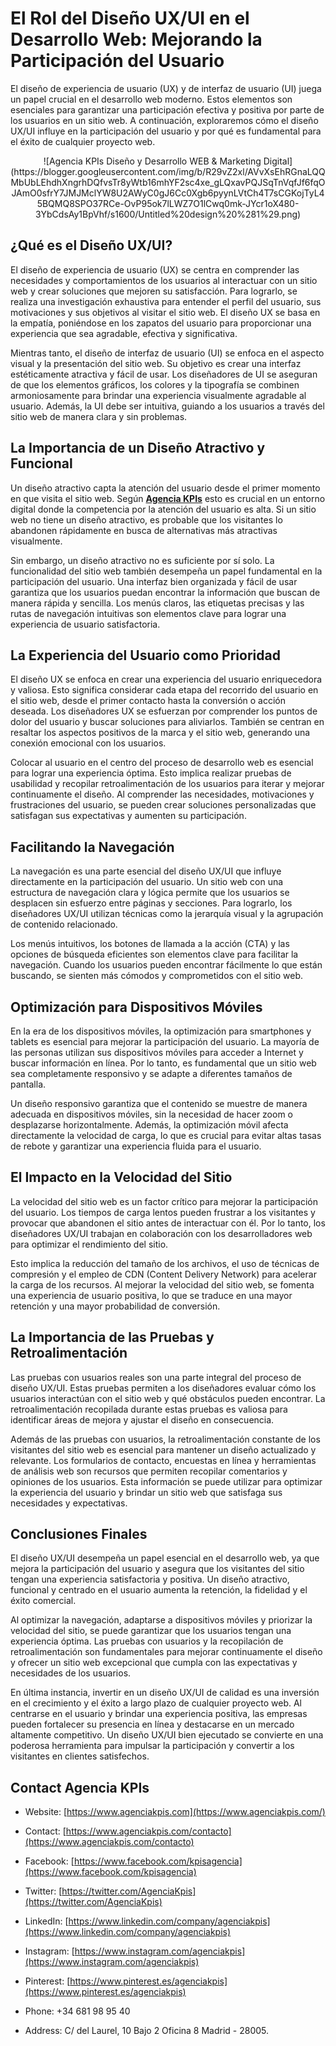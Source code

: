 # El Rol del Diseño UX/UI en el Desarrollo Web: Mejorando la Participación del Usuario

El diseño de experiencia de usuario (UX) y de interfaz de usuario (UI) juega un papel crucial en el desarrollo web moderno. Estos elementos son esenciales para garantizar una participación efectiva y positiva por parte de los usuarios en un sitio web. A continuación, exploraremos cómo el diseño UX/UI influye en la participación del usuario y por qué es fundamental para el éxito de cualquier proyecto web.

<p align="center">![Agencia KPIs
Diseño y Desarrollo WEB & Marketing Digital](https://blogger.googleusercontent.com/img/b/R29vZ2xl/AVvXsEhRGnaLQQMbUbLEhdhXngrhDQfvsTr8yWtb16mhYF2sc4xe_gLQxavPQJSqTnVqfJf6fqOJAmO0sfrY7JMJMclYW8U2AWyC0gJ6Cc0Xgb6pyynLVtCh4T7sCGKojTyL45BQMQ8SPO37RCe-OvP95ok7lLWZ7O1lCwq0mk-JYcr1oX480-3YbCdsAy1BpVhf/s1600/Untitled%20design%20%281%29.png)</p>

## ¿Qué es el Diseño UX/UI?

El diseño de experiencia de usuario (UX) se centra en comprender las necesidades y comportamientos de los usuarios al interactuar con un sitio web y crear soluciones que mejoren su satisfacción. Para lograrlo, se realiza una investigación exhaustiva para entender el perfil del usuario, sus motivaciones y sus objetivos al visitar el sitio web. El diseño UX se basa en la empatía, poniéndose en los zapatos del usuario para proporcionar una experiencia que sea agradable, efectiva y significativa.


Mientras tanto, el diseño de interfaz de usuario (UI) se enfoca en el aspecto visual y la presentación del sitio web. Su objetivo es crear una interfaz estéticamente atractiva y fácil de usar. Los diseñadores de UI se aseguran de que los elementos gráficos, los colores y la tipografía se combinen armoniosamente para brindar una experiencia visualmente agradable al usuario. Además, la UI debe ser intuitiva, guiando a los usuarios a través del sitio web de manera clara y sin problemas.


## La Importancia de un Diseño Atractivo y Funcional

Un diseño atractivo capta la atención del usuario desde el primer momento en que visita el sitio web. Según [**Agencia KPIs**](https://www.agenciakpis.com/) esto es crucial en un entorno digital donde la competencia por la atención del usuario es alta. Si un sitio web no tiene un diseño atractivo, es probable que los visitantes lo abandonen rápidamente en busca de alternativas más atractivas visualmente.

Sin embargo, un diseño atractivo no es suficiente por sí solo. La funcionalidad del sitio web también desempeña un papel fundamental en la participación del usuario. Una interfaz bien organizada y fácil de usar garantiza que los usuarios puedan encontrar la información que buscan de manera rápida y sencilla. Los menús claros, las etiquetas precisas y las rutas de navegación intuitivas son elementos clave para lograr una experiencia de usuario satisfactoria.


## La Experiencia del Usuario como Prioridad

El diseño UX se enfoca en crear una experiencia del usuario enriquecedora y valiosa. Esto significa considerar cada etapa del recorrido del usuario en el sitio web, desde el primer contacto hasta la conversión o acción deseada. Los diseñadores UX se esfuerzan por comprender los puntos de dolor del usuario y buscar soluciones para aliviarlos. También se centran en resaltar los aspectos positivos de la marca y el sitio web, generando una conexión emocional con los usuarios.

Colocar al usuario en el centro del proceso de desarrollo web es esencial para lograr una experiencia óptima. Esto implica realizar pruebas de usabilidad y recopilar retroalimentación de los usuarios para iterar y mejorar continuamente el diseño. Al comprender las necesidades, motivaciones y frustraciones del usuario, se pueden crear soluciones personalizadas que satisfagan sus expectativas y aumenten su participación.


## Facilitando la Navegación

La navegación es una parte esencial del diseño UX/UI que influye directamente en la participación del usuario. Un sitio web con una estructura de navegación clara y lógica permite que los usuarios se desplacen sin esfuerzo entre páginas y secciones. Para lograrlo, los diseñadores UX/UI utilizan técnicas como la jerarquía visual y la agrupación de contenido relacionado.

Los menús intuitivos, los botones de llamada a la acción (CTA) y las opciones de búsqueda eficientes son elementos clave para facilitar la navegación. Cuando los usuarios pueden encontrar fácilmente lo que están buscando, se sienten más cómodos y comprometidos con el sitio web.


## Optimización para Dispositivos Móviles

En la era de los dispositivos móviles, la optimización para smartphones y tablets es esencial para mejorar la participación del usuario. La mayoría de las personas utilizan sus dispositivos móviles para acceder a Internet y buscar información en línea. Por lo tanto, es fundamental que un sitio web sea completamente responsivo y se adapte a diferentes tamaños de pantalla.

Un diseño responsivo garantiza que el contenido se muestre de manera adecuada en dispositivos móviles, sin la necesidad de hacer zoom o desplazarse horizontalmente. Además, la optimización móvil afecta directamente la velocidad de carga, lo que es crucial para evitar altas tasas de rebote y garantizar una experiencia fluida para el usuario.


## El Impacto en la Velocidad del Sitio

La velocidad del sitio web es un factor crítico para mejorar la participación del usuario. Los tiempos de carga lentos pueden frustrar a los visitantes y provocar que abandonen el sitio antes de interactuar con él. Por lo tanto, los diseñadores UX/UI trabajan en colaboración con los desarrolladores web para optimizar el rendimiento del sitio.

Esto implica la reducción del tamaño de los archivos, el uso de técnicas de compresión y el empleo de CDN (Content Delivery Network) para acelerar la carga de los recursos. Al mejorar la velocidad del sitio web, se fomenta una experiencia de usuario positiva, lo que se traduce en una mayor retención y una mayor probabilidad de conversión.


## La Importancia de las Pruebas y Retroalimentación

Las pruebas con usuarios reales son una parte integral del proceso de diseño UX/UI. Estas pruebas permiten a los diseñadores evaluar cómo los usuarios interactúan con el sitio web y qué obstáculos pueden encontrar. La retroalimentación recopilada durante estas pruebas es valiosa para identificar áreas de mejora y ajustar el diseño en consecuencia.

Además de las pruebas con usuarios, la retroalimentación constante de los visitantes del sitio web es esencial para mantener un diseño actualizado y relevante. Los formularios de contacto, encuestas en línea y herramientas de análisis web son recursos que permiten recopilar comentarios y opiniones de los usuarios. Esta información se puede utilizar para optimizar la experiencia del usuario y brindar un sitio web que satisfaga sus necesidades y expectativas.


## Conclusiones Finales

El diseño UX/UI desempeña un papel esencial en el desarrollo web, ya que mejora la participación del usuario y asegura que los visitantes del sitio tengan una experiencia satisfactoria y positiva. Un diseño atractivo, funcional y centrado en el usuario aumenta la retención, la fidelidad y el éxito comercial.

Al optimizar la navegación, adaptarse a dispositivos móviles y priorizar la velocidad del sitio, se puede garantizar que los usuarios tengan una experiencia óptima. Las pruebas con usuarios y la recopilación de retroalimentación son fundamentales para mejorar continuamente el diseño y ofrecer un sitio web excepcional que cumpla con las expectativas y necesidades de los usuarios.

En última instancia, invertir en un diseño UX/UI de calidad es una inversión en el crecimiento y el éxito a largo plazo de cualquier proyecto web. Al centrarse en el usuario y brindar una experiencia positiva, las empresas pueden fortalecer su presencia en línea y destacarse en un mercado altamente competitivo. Un diseño UX/UI bien ejecutado se convierte en una poderosa herramienta para impulsar la participación y convertir a los visitantes en clientes satisfechos.


## Contact Agencia KPIs

-   Website:  [https://www.agenciakpis.com](https://www.agenciakpis.com/)
    
-   Contact:  [https://www.agenciakpis.com/contacto](https://www.agenciakpis.com/contacto)
    
-   Facebook:  [https://www.facebook.com/kpisagencia](https://www.facebook.com/kpisagencia)
    
-   Twitter:  [https://twitter.com/AgenciaKpis](https://twitter.com/AgenciaKpis)
    
-   LinkedIn:  [https://www.linkedin.com/company/agenciakpis](https://www.linkedin.com/company/agenciakpis)
    
-   Instagram:  [https://www.instagram.com/agenciakpis](https://www.instagram.com/agenciakpis)
    
-   Pinterest:  [https://www.pinterest.es/agenciakpis](https://www.pinterest.es/agenciakpis)
    
-   Phone: +34 681 98 95 40
    
-   Address: C/ del Laurel, 10 Bajo 2 Oficina 8 Madrid - 28005.
